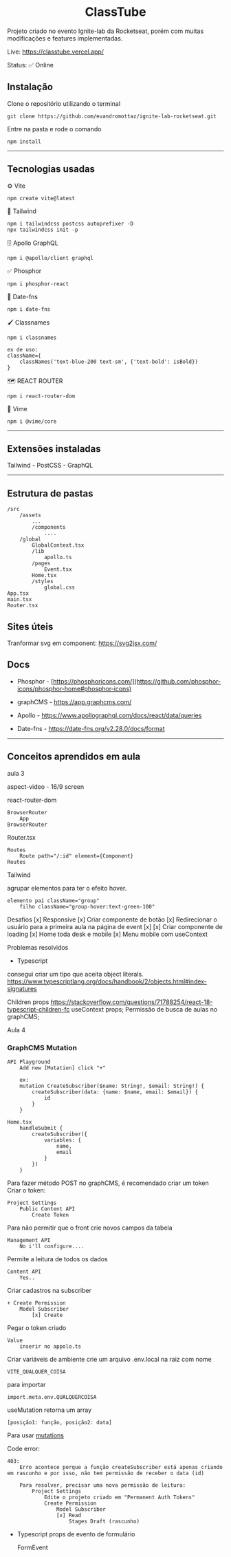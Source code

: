 <h1 align="center">ClassTube</h1>
<p>Projeto criado no evento Ignite-lab da Rocketseat, porém com muitas modificações e features implementadas.<p>

Live: https://classtube.vercel.app/
	
Status: ✅ Online

<h2>Instalação</h2>
Clone o repositório utilizando o terminal
	
	git clone https://github.com/evandromottaz/ignite-lab-rocketseat.git

Entre na pasta e rode o comando

	npm install

---

<h2>Tecnologias usadas</h2>

&#9881; Vite

	npm create vite@latest

&#127912; Tailwind

	npm i tailwindcss postcss autoprefixer -D
	npx tailwindcss init -p
	
&#128452; Apollo GraphQL

	npm i @apollo/client graphql

&#9989; Phosphor

	npm i phosphor-react

&#128197; Date-fns

	npm i date-fns

🖌️ Classnames

	npm i classnames

	ex de uso:
	className={
		classNames('text-blue-200 text-sm', {'text-bold': isBold})
	}

🗺️ REACT ROUTER

	npm i react-router-dom

🎦 Vime

	npm i @vime/core

---

<h2>Extensões instaladas</h2>
Tailwind
- PostCSS
- GraphQL

---

<h2>Estrutura de pastas</h2>

	/src
		/assets
			...
    		/components
    			....
		/global
			GlobalContext.tsx
    		/lib
    			apollo.ts
    		/pages
    			Event.tsx
			Home.tsx
    		/styles
    			global.css
	App.tsx
	main.tsx
	Router.tsx

<h2>Sites úteis</h2>

Tranformar svg em component: https://svg2jsx.com/

<h2>Docs</h2>

- Phosphor - [https://phosphoricons.com/](https://github.com/phosphor-icons/phosphor-home#phosphor-icons)

- graphCMS - https://app.graphcms.com/

- Apollo - https://www.apollographql.com/docs/react/data/queries

- Date-fns - https://date-fns.org/v2.28.0/docs/format

---

<h2>Conceitos aprendidos em aula</h2>

aula 3

aspect-video - 16/9 screen

react-router-dom

	BrowserRouter
		App
	BrowserRouter

Router.tsx

	Routes
		Route path="/:id" element={Component}
	Routes

Tailwind

agrupar elementos para ter o efeito hover.

	elemento pai className="group"
		filho className="group-hover:text-green-100"


Desafios
[x] Responsive
[x] Criar componente de botão
[x] Redirecionar o usuário para a primeira aula na página de event [x]
[x] Criar componente de loading 
[x] Home toda desk e mobile 
[x] Menu mobile com useContext 

Problemas resolvidos
- Typescript

consegui criar um tipo que aceita object literals.
https://www.typescriptlang.org/docs/handbook/2/objects.html#index-signatures

Children props https://stackoverflow.com/questions/71788254/react-18-typescript-children-fc
useContext props;
Permissão de busca de aulas no graphCMS;


Aula 4
<h3 id=mutation>GraphCMS Mutation</h3>

	API Playground
		Add new [Mutation] click "+"

		ex:
		mutation CreateSubscriber($name: String!, $email: String!) {
			createSubscriber(data: {name: $name, email: $email}) {
				id
			}
		}

	Home.tsx
		handleSubmit {
			createSubscriber({
				variables: {
					name,
					email
				}
			})
		}

	

Para fazer método POST no graphCMS, é recomendado criar um token
Criar o token:

	Project Settings
		Public Content API
			Create Token

Para não permitir que o front crie novos campos da tabela

	Management API
		No i'll configure....

Permite a leitura de todos os dados

	Content API
		Yes..

Criar cadastros na subscriber

	+ Create Permission
		Model Subscriber
			[x] Create

Pegar o token criado

	Value
		inserir no appolo.ts

Criar variáveis de ambiente
crie um arquivo .env.local na raiz com nome

	VITE_QUALQUER_COISA

para importar

	import.meta.env.QUALQUERCOISA

useMutation retorna um array

	[posição1: função, posição2: data]

Para usar <a href=#mutation>mutations</a>

Code error:

	403:
		Erro acontece porque a função createSubscriber está apenas criando em rascunho e por isso, não tem permissão de receber o data (id)

		Para resolver, precisar uma nova permissão de leitura:
			Project Settings
				Edite o projeto criado em "Permanent Auth Tokens"
				Create Permission
					Model Subscriber
					[x] Read
						Stages Draft (rascunho)

- Typescript
props de evento de formulário

	FormEvent
